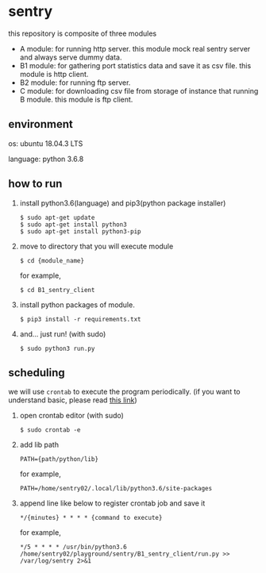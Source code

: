 # sentry
this repository is composite of three modules

- A module: for running http server. this module mock real sentry server and always serve dummy data.
- B1 module: for gathering port statistics data and save it as csv file. this module is http client.
- B2 module: for running ftp server.
- C module: for downloading csv file from storage of instance that running B module. this module is ftp client.


## environment
os: ubuntu 18.04.3 LTS

language: python 3.6.8

## how to run
1. install python3.6(language) and pip3(python package installer)
    ```
    $ sudo apt-get update
    $ sudo apt-get install python3
    $ sudo apt-get install python3-pip
    ```

2. move to directory that you will execute module
    ```
    $ cd {module_name}
    ```
    for example,
    ```
    $ cd B1_sentry_client
    ```

3. install python packages of module.
    ```
    $ pip3 install -r requirements.txt
    ```

4. and... just run! (with sudo)
    ```
    $ sudo python3 run.py
    ```

## scheduling
we will use `crontab` to execute the program periodically. 
(if you want to understand basic, please read [this link](https://jdm.kr/blog/2))

1. open crontab editor (with sudo)
    ```
    $ sudo crontab -e
    ```
2. add lib path
    ```
    PATH={path/python/lib}
    ```
    for example,
    ```
    PATH=/home/sentry02/.local/lib/python3.6/site-packages
    ```
3. append line like below to register crontab job and save it
    ```
    */{minutes} * * * * {command to execute}
    ```
    for example,
    ```
    */5 * * * * /usr/bin/python3.6 /home/sentry02/playground/sentry/B1_sentry_client/run.py >> /var/log/sentry 2>&1
    ```